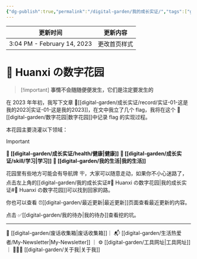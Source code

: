 ```yaml
---
{"dg-publish":true,"permalink":"/digital-garden/我的成长实证/","tags":["gardenEntry"],"dgShowInlineTitle":false}
---
```



| 更新时间                        | 更新内容   |
| --------------------------- | ------ |
| 3:04 PM - February 14, 2023 | 更改首页样式 |


# 🌿 Huanxi の数字花园

> [!important] **事情不会随随便便发生，它们是注定要发生的**

在 2023 年年初，我写下文章 🫠[[digital-garden/成长实证/record/实证-01-这是我的2023\|实证-01-这是我的2023]]，在文中我立了几个 flag，我将在这个 🌿[[digital-garden/数字花园\|数字花园]]中记录 flag 的实现过程。

本花园主要浇灌以下领域：

> [!important]
> **🌱 [[digital-garden/成长实证/health/健康\|健康]]**
> **📝 [[digital-garden/成长实证/skill/学习\|学习]]**
> **🔆 [[digital-garden/我的生活\|我的生活]]**

花园里有些地方可能会有导航牌 🪧，大家可以随意走动，如果你不小心迷路了，点击左上角的[[digital-garden/我的成长实证#🌿 Huanxi の数字花园\|我的成长实证#🌿 Huanxi の数字花园]]可以找到回家的路。

你也可以查看 ⏰[[digital-garden/最近更新\|最近更新]]页面查看最近更新的内容。

点击 ✅[[digital-garden/我的待办\|我的待办]]查看挖的坑。

---

🤖 [[digital-garden/废话收集箱\|废话收集箱]]｜ 📬 [[digital-garden/生活热爱者/My-Newsletter\|My-Newsletter]] ｜ ⚙️ [[digital-garden/工具网址\|工具网址]]｜ 👨🏻‍💻 [[digital-garden/关于我\|关于我]]
